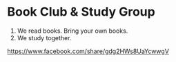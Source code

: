 # Book Club & Study Group

1. We read books. Bring your own books.
2. We study together.

https://www.facebook.com/share/gdg2HWs8UaYcwwgV